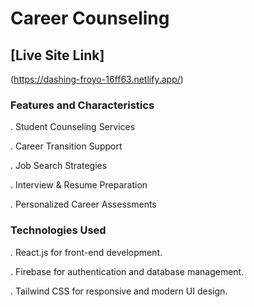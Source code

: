 # Career Counseling

## [Live Site Link]
(https://dashing-froyo-16ff63.netlify.app/)


### Features and Characteristics
. Student Counseling Services

. Career Transition Support

. Job Search Strategies

. Interview & Resume Preparation

. Personalized Career Assessments

### Technologies Used
. React.js for front-end development.

. Firebase for authentication and database management.

. Tailwind CSS for responsive and modern UI design.